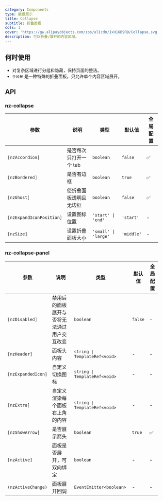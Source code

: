 ```yaml
---
category: Components
type: 数据展示
title: Collapse
subtitle: 折叠面板
cols: 1
cover: 'https://gw.alipayobjects.com/zos/alicdn/IxH16B9RD/Collapse.svg'
description: 可以折叠/展开的内容区域。
---
```


## 何时使用

- 对复杂区域进行分组和隐藏，保持页面的整洁。
- `手风琴` 是一种特殊的折叠面板，只允许单个内容区域展开。

## API

### nz-collapse

| 参数                     | 说明                   | 类型                 | 默认值     | 全局配置 |
| ------------------------ | ---------------------- | -------------------- | ---------- | -------- |
| `[nzAccordion]`          | 是否每次只打开一个 tab | `boolean`            | `false`    | ✅       |
| `[nzBordered]`           | 是否有边框             | `boolean`            | `true`     | ✅       |
| `[nzGhost]`              | 使折叠面板透明且无边框 | `boolean`            | `false`    | ✅       |
| `[nzExpandIconPosition]` | 设置图标位置           | `'start' \| 'end'`   | `'start'`  | -        |
| `[nzSize]`               | 设置折叠面板大小       | `'small' \| 'large'` | `'middle'` | -        |

### nz-collapse-panel

| 参数               | 说明                                       | 类型                          | 默认值  | 全局配置 |
| ------------------ | ------------------------------------------ | ----------------------------- | ------- | -------- |
| `[nzDisabled]`     | 禁用后的面板展开与否将无法通过用户交互改变 | `boolean`                     | `false` | -        |
| `[nzHeader]`       | 面板头内容                                 | `string \| TemplateRef<void>` | -       | -        |
| `[nzExpandedIcon]` | 自定义切换图标                             | `string \| TemplateRef<void>` | -       | -        |
| `[nzExtra]`        | 自定义渲染每个面板右上角的内容             | `string \| TemplateRef<void>` | -       | -        |
| `[nzShowArrow]`    | 是否展示箭头                               | `boolean`                     | `true`  | ✅       |
| `[nzActive]`       | 面板是否展开，可双向绑定                   | `boolean`                     | -       | -        |
| `(nzActiveChange)` | 面板展开回调                               | `EventEmitter<boolean>`       | -       | -        |
